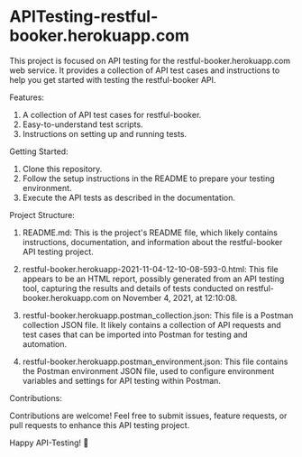 # APITesting-restful-booker.herokuapp.com


This project is focused on API testing for the restful-booker.herokuapp.com web service. It provides a collection of API test cases and instructions to help you get started with testing the restful-booker API.


Features:

1. A collection of API test cases for restful-booker.
2. Easy-to-understand test scripts.
3. Instructions on setting up and running tests.


Getting Started:

1. Clone this repository.
2. Follow the setup instructions in the README to prepare your testing environment.
3. Execute the API tests as described in the documentation.


Project Structure:

1. README.md: This is the project's README file, which likely contains instructions, documentation, and information about the restful-booker API testing project.

2. restful-booker.herokuapp-2021-11-04-12-10-08-593-0.html: This file appears to be an HTML report, possibly generated from an API testing tool, capturing the results and details of tests conducted on restful-booker.herokuapp.com on November 4, 2021, at 12:10:08.

3. restful-booker.herokuapp.postman_collection.json: This file is a Postman collection JSON file. It likely contains a collection of API requests and test cases that can be imported into Postman for testing and automation.

4. restful-booker.herokuapp.postman_environment.json: This file contains the Postman environment JSON file, used to configure environment variables and settings for API testing within Postman.


Contributions:

Contributions are welcome! Feel free to submit issues, feature requests, or pull requests to enhance this API testing project.


Happy API-Testing! 🚀


